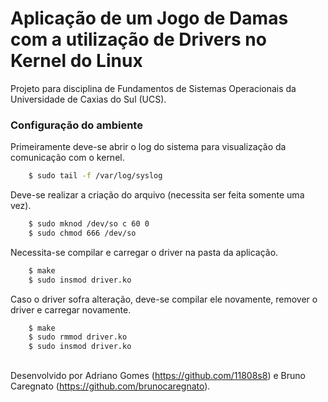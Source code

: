 # Aplicação de um Jogo de Damas com a utilização de Drivers no Kernel do Linux

Projeto para disciplina de Fundamentos de Sistemas Operacionais da Universidade de Caxias do Sul (UCS).

### Configuração do ambiente

Primeiramente deve-se abrir o log do sistema para visualização da comunicação com o kernel.
```sh
    $ sudo tail -f /var/log/syslog
```
Deve-se realizar a criação do arquivo (necessita ser feita somente uma vez).
```sh
    $ sudo mknod /dev/so c 60 0
    $ sudo chmod 666 /dev/so
```
Necessita-se compilar e carregar o driver na pasta da aplicação.
```sh
    $ make
    $ sudo insmod driver.ko
```
Caso o driver sofra alteração, deve-se compilar ele novamente, remover o driver e carregar novamente.
```sh
    $ make
    $ sudo rmmod driver.ko
    $ sudo insmod driver.ko
```
##
Desenvolvido por Adriano Gomes (https://github.com/11808s8) e Bruno Caregnato (https://github.com/brunocaregnato).
